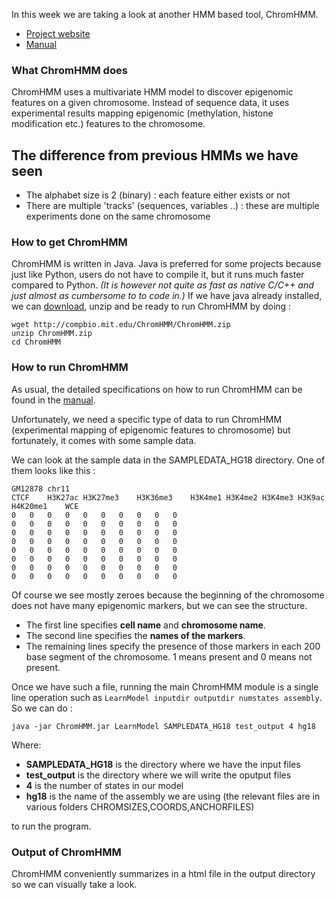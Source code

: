 In this week we are taking a look at another HMM based tool, ChromHMM.

  * [Project website](http://compbio.mit.edu/ChromHMM)
  * [Manual](http://compbio.mit.edu/ChromHMM/ChromHMM_manual.pdf)

### What ChromHMM does

ChromHMM uses a multivariate HMM model to discover epigenomic features on a given chromosome.
Instead of sequence data, it uses experimental results mapping epigenomic (methylation, histone modification etc.) features to the chromosome.

## The difference from previous HMMs we have seen

  * The alphabet size is 2 (binary) : each feature either exists or not
  * There are multiple 'tracks' (sequences, variables ..) : these are multiple experiments done on the same chromosome

### How to get ChromHMM

ChromHMM is written in Java.
Java is preferred for some projects because just like Python, users do not have to compile it, but it runs much faster compared to Python.
*(It is however not quite as fast as native C/C++ and just almost as cumbersome to to code in.)*
If we have java already installed, we can [download](http://compbio.mit.edu/ChromHMM/ChromHMM.zip), unzip and be ready to run ChromHMM by doing :

```
wget http://compbio.mit.edu/ChromHMM/ChromHMM.zip
unzip ChromHMM.zip
cd ChromHMM
```

### How to run ChromHMM

As usual, the detailed specifications on how to run ChromHMM can be found in the [manual](http://compbio.mit.edu/ChromHMM/ChromHMM_manual.pdfhttp://compbio.mit.edu/ChromHMM/ChromHMM_manual.pdf).

Unfortunately, we need a specific type of data to run ChromHMM (experimental mapping of epigenomic features to chromosome) but fortunately, it comes with some sample data.

We can look at the sample data in the SAMPLEDATA_HG18 directory.
One of them looks like this :

```
GM12878	chr11
CTCF	H3K27ac	H3K27me3	H3K36me3	H3K4me1	H3K4me2	H3K4me3	H3K9ac	H4K20me1	WCE
0	0	0	0	0	0	0	0	0	0
0	0	0	0	0	0	0	0	0	0
0	0	0	0	0	0	0	0	0	0
0	0	0	0	0	0	0	0	0	0
0	0	0	0	0	0	0	0	0	0
0	0	0	0	0	0	0	0	0	0
0	0	0	0	0	0	0	0	0	0
0	0	0	0	0	0	0	0	0	0
```

Of course we see mostly zeroes because the beginning of the chromosome does not have many epigenomic markers, but we can see the structure.

  * The first line specifies **cell name** and **chromosome name**.
  * The second line specifies the **names of the markers**.
  * The remaining lines specify the presence of those markers in each 200 base segment of the chromosome. 1 means present and 0 means not present.

Once we have such a file, running the main ChromHMM module is a single line operation such as `LearnModel inputdir outputdir numstates assembly`. So we can do :

```
java -jar ChromHMM.jar LearnModel SAMPLEDATA_HG18 test_output 4 hg18
```

Where:

  * **SAMPLEDATA_HG18** is the directory where we have the  input files
  * **test_output** is the directory where we will write the oputput files
  * **4** is the number of states in our model
  * **hg18** is the name of the assembly we are using (the relevant files are in various folders CHROMSIZES,COORDS,ANCHORFILES)

to run the program.

### Output of ChromHMM

ChromHMM conveniently summarizes in a html file in the output directory so we can visually take a look.
